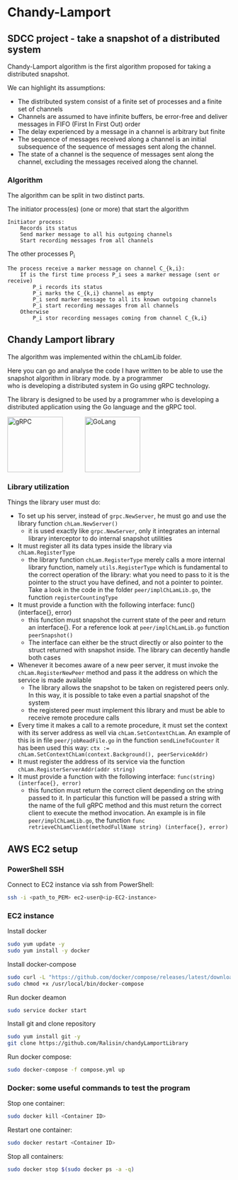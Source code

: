 # Chandy-Lamport
## SDCC project - take a snapshot of a distributed system

Chandy-Lamport algorithm is the first algorithm proposed for taking a distributed snapshot.

We can highlight its assumptions:
- The distributed system consist of a finite set of processes and a finite set of channels
- Channels are assumed to have infinite buffers, be error-free and deliver messages in FIFO (First In First Out) order
- The delay experienced by a message in a channel is arbitrary but finite
- The sequence of messages received along a channel is an initial subsequence of the sequence of messages sent along the channel.
- The state of a channel is the sequence of messages sent along the channel, excluding the messages received along the channel.

### Algorithm

The algorithm can be split in two distinct parts.

The initiator process(es) (one or more) that start the algorithm
```
Initiator process:
    Records its status
    Send marker message to all his outgoing channels
    Start recording messages from all channels
```

The other processes P<sub>i</sub>
```
The process receive a marker message on channel C_{k,i}:
    If is the first time process P_i sees a marker message (sent or receive)
        P_i records its status
        P_i marks the C_{k,i} channel as empty
        P_i send marker message to all its known outgoing channels
        P_i start recording messages from all channels
    Otherwise
        P_i stor recording messages coming from channel C_{k,i}
```

## Chandy Lamport library
The algorithm was implemented within the chLamLib folder.

Here you can go and analyse the code I have written to be able to use the snapshot algorithm in library mode. by a programmer   
who is developing a distributed system in Go using gRPC technology.

The library is designed to be used by a programmer who is developing a distributed application using the Go language and the gRPC tool.

<div style="display: flex;">
<img src="https://grpc.io/img/logos/grpc-logo.png" width="125" style="margin-right: 50px;" alt="gRPC">
<img src="https://go.dev/images/go-logo-white.svg" width="125"  alt="GoLang">
</div>

### Library utilization

Things the library user must do:
- To set up his server, instead of `grpc.NewServer`, he must go and use the library function `chLam.NewServer()`
  - it is used exactly like `grpc.NewServer`, only it integrates an internal library interceptor to do internal snapshot
    utilities
- It must register all its data types inside the library via `chLam.RegisterType`
  - the library function `chLam.RegisterType` merely calls a more internal library function, namely `utils.RegisterType` 
    which is fundamental to the correct operation of the library: what you need to pass to it is the pointer to the
    struct you have defined, and not a pointer to pointer. Take a look in the code in the folder `peer/implChLamLib.go`,
    the function `registerCountingType`
- It must provide a function with the following interface: func() (interface{}, error)
    - this function must snapshot the current state of the peer and return an interface{}. For a reference look at
      `peer/implChLamLib.go` function `peerSnapshot()`
    - The interface can either be the struct directly or also pointer to the struct returned with snapshot inside.
      The library can decently handle both cases
- Whenever it becomes aware of a new peer server, it must invoke the `chLam.RegisterNewPeer` method and pass it the
  address on which the service is made available
  - The library allows the snapshot to be taken on registered peers only. In this way, it is possible to take even a
    partial snapshot of the system
  - the registered peer must implement this library and must be able to receive remote procedure calls
- Every time it makes a call to a remote procedure, it must set the context with its server address as well via
  `chLam.SetContextChLam`. An example of this is in file `peer/jobReadFile.go` in the function `sendLineToCounter` it has
  been used this way: `ctx := chLam.SetContextChLam(context.Background(), peerServiceAddr)`
- It must register the address of its service via the function `chLam.RegisterServerAddr(addr string)`
- It must provide a function with the following interface: `func(string) (interface{}, error)`
  - this function must return the correct client depending on the string passed to it. In particular this function will be passed a string with the name of the full gRPC method
  and this must return the correct client to execute the method invocation. An example is in file `peer/implChLamLib.go`,
  the function `func retrieveChLamClient(methodFullName string) (interface{}, error)`

## AWS EC2 setup
### PowerShell SSH
Connect to EC2 instance via ssh from PowerShell:
```sh
ssh -i <path_to_PEM> ec2-user@<ip-EC2-instance>
```

### EC2 instance
Install docker
```sh
sudo yum update -y
sudo yum install -y docker
```

Install docker-compose
```sh
sudo curl -L "https://github.com/docker/compose/releases/latest/download/docker-compose-$(uname -s)-$(uname -m)" -o /usr/local/bin/docker-compose
sudo chmod +x /usr/local/bin/docker-compose
```

Run docker deamon
```sh
sudo service docker start
```

Install git and clone repository
```sh
sudo yum install git -y
git clone https://github.com/Ralisin/chandyLamportLibrary
```

Run docker compose:
```sh
sudo docker-compose -f compose.yml up
```

### Docker: some useful commands to test the program
Stop one container:
```sh
sudo docker kill <Container ID>
```
Restart one container:
```sh
sudo docker restart <Container ID>
```
Stop all containers:
```sh
sudo docker stop $(sudo docker ps -a -q)
```
